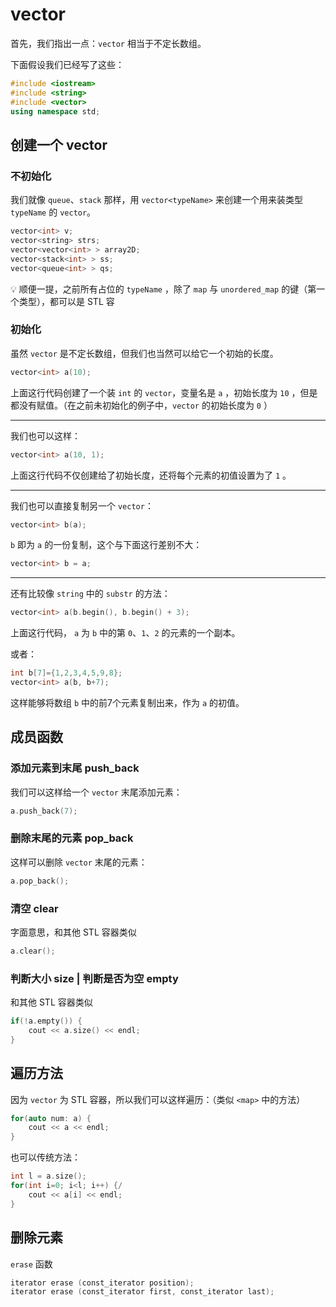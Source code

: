 # vector

首先，我们指出一点：`vector` 相当于不定长数组。

下面假设我们已经写了这些：

```cpp
#include <iostream>
#include <string>
#include <vector>
using namespace std;
```

## 创建一个 vector

### 不初始化

我们就像 `queue`、`stack` 那样，用 `vector<typeName>` 来创建一个用来装类型 `typeName` 的 `vector`。

```cpp
vector<int> v;
vector<string> strs;
vector<vector<int> > array2D;
vector<stack<int> > ss;
vector<queue<int> > qs;
```

💡 顺便一提，之前所有占位的 `typeName` ，除了 `map` 与 `unordered_map` 的键（第一个类型），都可以是 STL 容


### 初始化

虽然 `vector` 是不定长数组，但我们也当然可以给它一个初始的长度。

```cpp
vector<int> a(10);
```

上面这行代码创建了一个装 `int` 的 `vector`，变量名是 `a` ，初始长度为 `10` ，但是都没有赋值。（在之前未初始化的例子中，`vector` 的初始长度为 `0` ）

---

我们也可以这样：

```cpp
vector<int> a(10, 1);
```

上面这行代码不仅创建给了初始长度，还将每个元素的初值设置为了 `1` 。

---

我们也可以直接复制另一个 `vector`：

```cpp
vector<int> b(a);
```

`b` 即为 `a` 的一份复制，这个与下面这行差别不大：

```cpp
vector<int> b = a;
```

---

还有比较像 `string` 中的 `substr` 的方法：

```cpp
vector<int> a(b.begin(), b.begin() + 3);
```

上面这行代码， `a` 为 `b` 中的第 `0`、`1`、`2` 的元素的一个副本。

或者：

```cpp
int b[7]={1,2,3,4,5,9,8};
vector<int> a(b, b+7);
```

这样能够将数组 `b` 中的前7个元素复制出来，作为 `a` 的初值。

## 成员函数

### 添加元素到末尾 push_back

我们可以这样给一个 `vector` 末尾添加元素：

```cpp
a.push_back(7);
```

### 删除末尾的元素 pop_back

这样可以删除 `vector` 末尾的元素：

```cpp
a.pop_back();
```

### 清空 clear

字面意思，和其他 STL 容器类似

```cpp
a.clear();
```

### 判断大小 size | 判断是否为空 empty

和其他 STL 容器类似

```cpp
if(!a.empty()) {
	cout << a.size() << endl;
}
```

## 遍历方法

因为 `vector` 为 STL 容器，所以我们可以这样遍历：（类似 `<map>` 中的方法）

```cpp
for(auto num: a) {
	cout << a << endl;
}
```

也可以传统方法：

```cpp
int l = a.size();
for(int i=0; i<l; i++) {/
	cout << a[i] << endl;
}
```

## 删除元素

`erase` 函数

```cpp
iterator erase (const_iterator position);
iterator erase (const_iterator first, const_iterator last);
```
